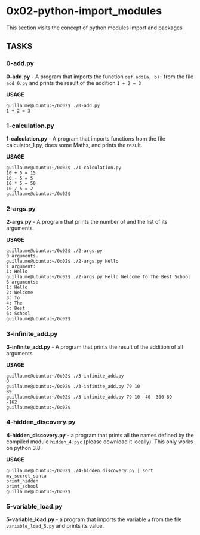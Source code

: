 # 0x02-python-import_modules

This section visits the concept of python modules import and packages

## TASKS

### 0-add.py
**0-add.py** - A program that imports the function `def add(a, b):` from the file `add_0.py` and prints the result of the addition `1 + 2 = 3`

**USAGE**
```
guillaume@ubuntu:~/0x02$ ./0-add.py
1 + 2 = 3
```

### 1-calculation.py
**1-calculation.py** -  A program that imports functions from the file calculator_1.py, does some Maths, and prints the result.

**USAGE**
```
guillaume@ubuntu:~/0x02$ ./1-calculation.py
10 + 5 = 15
10 - 5 = 5
10 * 5 = 50
10 / 5 = 2
guillaume@ubuntu:~/0x02$
```

### 2-args.py
**2-args.py** -  A program that prints the number of and the list of its arguments.

**USAGE**
```
guillaume@ubuntu:~/0x02$ ./2-args.py
0 arguments.
guillaume@ubuntu:~/0x02$ ./2-args.py Hello
1 argument:
1: Hello
guillaume@ubuntu:~/0x02$ ./2-args.py Hello Welcome To The Best School
6 arguments:
1: Hello
2: Welcome
3: To
4: The
5: Best
6: School
guillaume@ubuntu:~/0x02$
```

### 3-infinite_add.py
**3-infinite_add.py** - A program that prints the result of the addition of all arguments

**USAGE**
```
guillaume@ubuntu:~/0x02$ ./3-infinite_add.py
0
guillaume@ubuntu:~/0x02$ ./3-infinite_add.py 79 10
89
guillaume@ubuntu:~/0x02$ ./3-infinite_add.py 79 10 -40 -300 89
-162
guillaume@ubuntu:~/0x02$
```

### 4-hidden_discovery.py
**4-hidden_discovery.py** -  a program that prints all the names defined by the compiled module `hidden_4.pyc` (please download it locally). This only works on python 3.8

**USAGE**
```
guillaume@ubuntu:~/0x02$ ./4-hidden_discovery.py | sort
my_secret_santa
print_hidden
print_school
guillaume@ubuntu:~/0x02$
```

### 5-variable_load.py
**5-variable_load.py** -  a program that imports the variable `a` from the file `variable_load_5.py` and prints its value.
